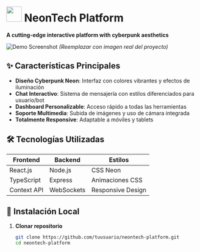 # <img src="https://img.icons8.com/fluency/48/000000/neon.png" width="40"/> NeonTech Platform 

**A cutting-edge interactive platform with cyberpunk aesthetics**

![Demo Screenshot](./screenshot.png) *(Reemplazar con imagen real del proyecto)*

## ✨ Características Principales

- **Diseño Cyberpunk Neon**: Interfaz con colores vibrantes y efectos de iluminación
- **Chat Interactivo**: Sistema de mensajería con estilos diferenciados para usuario/bot
- **Dashboard Personalizable**: Acceso rápido a todas las herramientas
- **Soporte Multimedia**: Subida de imágenes y uso de cámara integrada
- **Totalmente Responsive**: Adaptable a móviles y tablets

## 🛠 Tecnologías Utilizadas

| Frontend           | Backend            | Estilos           |
|--------------------|--------------------|-------------------|
| React.js           | Node.js            | CSS Neon          |
| TypeScript         | Express            | Animaciones CSS   |
| Context API        | WebSockets         | Responsive Design |

## 🚀 Instalación Local

1. **Clonar repositorio**
   ```bash
   git clone https://github.com/tuusuario/neontech-platform.git
   cd neontech-platform
